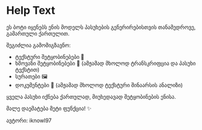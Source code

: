 # Help Text

ეს ბოტი იყენებს ენის მოდელს პასუხების გენერირებისთვის თანამედროვე, გამართული ქართულით.

შეგიძლია გამომიგზავნო:

- ტექსტური შეტყობინებები 💬
- ხმოვანი შეტყობინებები 🎤 (ამჟამად მხოლოდ ტრანსკრიფცია და პასუხი ტექსტით)
- სურათები 🖼️
- დოკუმენტები 📄 (ამჟამად მხოლოდ ტექსტური შინაარსის ანალიზი)

ყველა პასუხი იქნება ქართულად, მიუხედავად შეტყობინების ენისა.

მალე დაემატება მეტი ფუნქცია! ✨

ავტორი: iknowl97
